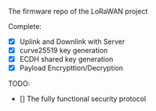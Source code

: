 The firmware repo of the LoRaWAN project

Complete:
- [x] Uplink and Downlink with Server
- [x] curve25519 key generation
- [x] ECDH shared key generation
- [x] Payload Encrypttion/Decryption 

TODO:
- [] The fully functional security protocol 
